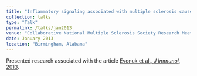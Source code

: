```yaml
---
title: "Inflammatory signaling associated with multiple sclerosis causes excitotoxicity to oligodendrocytes."
collection: talks
type: "Talk"
permalink: /talks/jan2013
venue: "Collaborative National Multiple Sclerosis Society Research Meeting, University of Alabama at Birmingham,"
date: January 2013
location: "Birmingham, Alabama"
---
```


Presented research associated with the article <a href="https://ksevonuk.github.io/publication/evonukjimmunol2015">Evonuk et al., <i>J Immunol</i>, 2013</a>.
